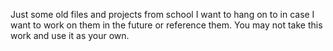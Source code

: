Just some old files and projects from school I want to hang on to in case I want to work on them in the future or reference them. You may not take this work and use it as your own.
